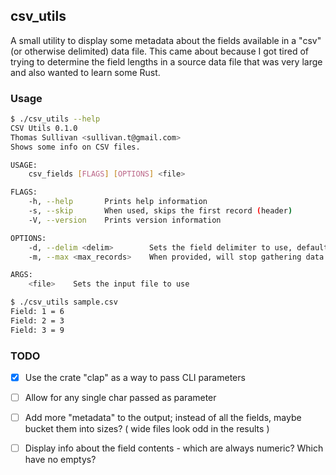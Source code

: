 ## csv_utils

A small utility to display some metadata about the fields available in a "csv" (or otherwise delimited) data file.  This came about because I got tired of trying to determine the field lengths in a source data file that was very large and also wanted to learn some Rust.

### Usage
```bash
$ ./csv_utils --help
CSV Utils 0.1.0
Thomas Sullivan <sullivan.t@gmail.com>
Shows some info on CSV files.

USAGE:
    csv_fields [FLAGS] [OPTIONS] <file>

FLAGS:
    -h, --help       Prints help information
    -s, --skip       When used, skips the first record (header)
    -V, --version    Prints version information

OPTIONS:
    -d, --delim <delim>        Sets the field delimiter to use, default is ','
    -m, --max <max_records>    When provided, will stop gathering data after N records

ARGS:
    <file>    Sets the input file to use

$ ./csv_utils sample.csv
Field: 1 = 6
Field: 2 = 3
Field: 3 = 9
```

### TODO
- [X] Use the crate "clap" as a way to pass CLI parameters
- [ ] Allow for any single char passed as parameter
- [ ] Add more "metadata" to the output; instead of all the fields, maybe bucket them into sizes? ( wide files look odd in the results )
- [ ] Display info about the field contents - which are always numeric?  Which have no emptys?  

